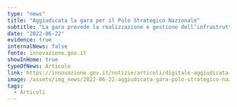 ```yaml
---
type: "news"
title: "Aggiudicata la gara per il Polo Strategico Nazionale"
subtitle: "La gara prevede la realizzazione e gestione dell’infrastruttura ad alta affidabilità definita nella Strategia Cloud Italia"
date: "2022-06-22"
evidence: true
internalNews: false
fonte: innovazione.gov.it
showInHome: true
typeOfNews: Articolo
link: https://innovazione.gov.it/notizie/articoli/digitale-aggiudicata-la-gara-per-il-polo-strategico-nazionale/
image: /assets/img_news/2022-06-22-aggiudicata-gara-polo-strategico-nazionale.jpeg
tags:
  - Articoli
---
```

